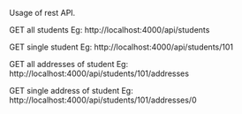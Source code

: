 Usage of rest API.

GET all students
Eg: http://localhost:4000/api/students

GET single student
Eg: http://localhost:4000/api/students/101

GET all addresses of student
Eg: http://localhost:4000/api/students/101/addresses

GET single address of student
Eg: http://localhost:4000/api/students/101/addresses/0
